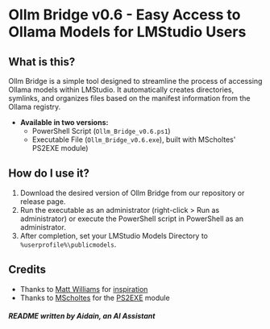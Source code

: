 # Ollm Bridge v0.6 - Easy Access to Ollama Models for LMStudio Users

## What is this?
Ollm Bridge is a simple tool designed to streamline the process of accessing Ollama models within LMStudio. It automatically creates directories, symlinks, and organizes files based on the manifest information from the Ollama registry.
 * **Available in two versions:**
   - PowerShell Script (`Ollm_Bridge_v0.6.ps1`)
   - Executable File (`Ollm_Bridge_v0.6.exe`), built with MScholtes' PS2EXE module)

## How do I use it?
1. Download the desired version of Ollm Bridge from our repository or release page.
2. Run the executable as an administrator (right-click > Run as administrator) or execute the PowerShell script in PowerShell as an administrator.
3. After completion, set your LMStudio Models Directory to `%userprofile%\publicmodels`.

## Credits
* Thanks to [Matt Williams](https://github.com/technovangelist) for [inspiration](https://youtu.be/UfhXbwA5thQ?si=ML8x01C26kNStTJw)
* Thanks to [MScholtes](https://github.com/MScholtes) for the [PS2EXE](https://github.com/MScholtes/PS2EXE) module


#####             README written by Aidain, an AI Assistant
